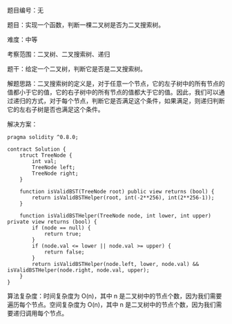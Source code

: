 题目编号：无

题目：实现一个函数，判断一棵二叉树是否为二叉搜索树。

难度：中等

考察范围：二叉树、二叉搜索树、递归

题干：给定一个二叉树，判断它是否是二叉搜索树。

解题思路：二叉搜索树的定义是，对于任意一个节点，它的左子树中的所有节点的值都小于它的值，它的右子树中的所有节点的值都大于它的值。因此，我们可以通过递归的方式，对于每个节点，判断它是否满足这个条件，如果满足，则递归判断它的左右子树是否也满足这个条件。

解决方案：

```
pragma solidity ^0.8.0;

contract Solution {
    struct TreeNode {
        int val;
        TreeNode left;
        TreeNode right;
    }

    function isValidBST(TreeNode root) public view returns (bool) {
        return isValidBSTHelper(root, int(-2**256), int(2**256-1));
    }

    function isValidBSTHelper(TreeNode node, int lower, int upper) private view returns (bool) {
        if (node == null) {
            return true;
        }
        if (node.val <= lower || node.val >= upper) {
            return false;
        }
        return isValidBSTHelper(node.left, lower, node.val) && isValidBSTHelper(node.right, node.val, upper);
    }
}
```

算法复杂度：时间复杂度为 O(n)，其中 n 是二叉树中的节点个数，因为我们需要遍历每个节点。空间复杂度为 O(n)，其中 n 是二叉树中的节点个数，因为我们需要递归调用每个节点。